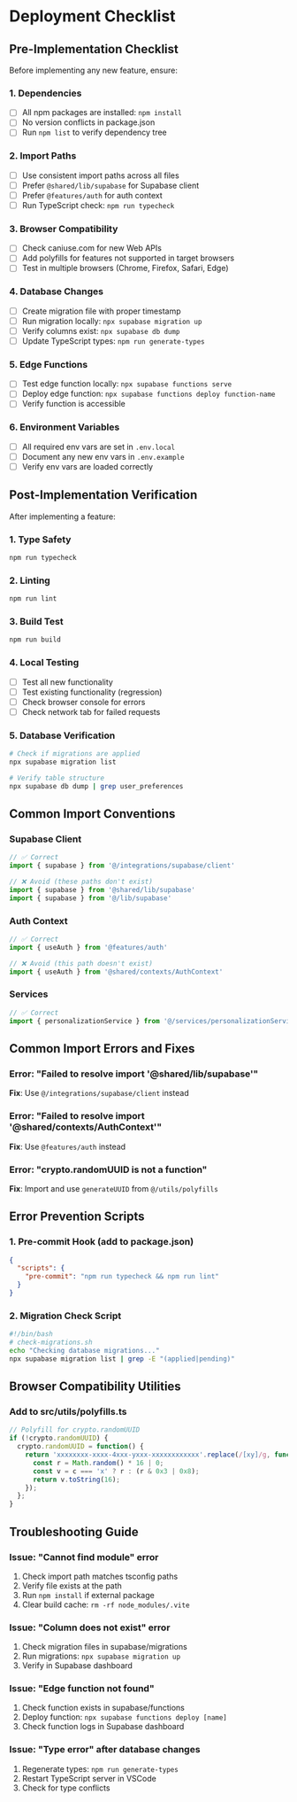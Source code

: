 # Deployment Checklist

## Pre-Implementation Checklist

Before implementing any new feature, ensure:

### 1. Dependencies
- [ ] All npm packages are installed: `npm install`
- [ ] No version conflicts in package.json
- [ ] Run `npm list` to verify dependency tree

### 2. Import Paths
- [ ] Use consistent import paths across all files
- [ ] Prefer `@shared/lib/supabase` for Supabase client
- [ ] Prefer `@features/auth` for auth context
- [ ] Run TypeScript check: `npm run typecheck`

### 3. Browser Compatibility
- [ ] Check caniuse.com for new Web APIs
- [ ] Add polyfills for features not supported in target browsers
- [ ] Test in multiple browsers (Chrome, Firefox, Safari, Edge)

### 4. Database Changes
- [ ] Create migration file with proper timestamp
- [ ] Run migration locally: `npx supabase migration up`
- [ ] Verify columns exist: `npx supabase db dump`
- [ ] Update TypeScript types: `npm run generate-types`

### 5. Edge Functions
- [ ] Test edge function locally: `npx supabase functions serve`
- [ ] Deploy edge function: `npx supabase functions deploy function-name`
- [ ] Verify function is accessible

### 6. Environment Variables
- [ ] All required env vars are set in `.env.local`
- [ ] Document any new env vars in `.env.example`
- [ ] Verify env vars are loaded correctly

## Post-Implementation Verification

After implementing a feature:

### 1. Type Safety
```bash
npm run typecheck
```

### 2. Linting
```bash
npm run lint
```

### 3. Build Test
```bash
npm run build
```

### 4. Local Testing
- [ ] Test all new functionality
- [ ] Test existing functionality (regression)
- [ ] Check browser console for errors
- [ ] Check network tab for failed requests

### 5. Database Verification
```bash
# Check if migrations are applied
npx supabase migration list

# Verify table structure
npx supabase db dump | grep user_preferences
```

## Common Import Conventions

### Supabase Client
```typescript
// ✅ Correct
import { supabase } from '@/integrations/supabase/client'

// ❌ Avoid (these paths don't exist)
import { supabase } from '@shared/lib/supabase'
import { supabase } from '@/lib/supabase'
```

### Auth Context
```typescript
// ✅ Correct
import { useAuth } from '@features/auth'

// ❌ Avoid (this path doesn't exist)
import { useAuth } from '@shared/contexts/AuthContext'
```

### Services
```typescript
// ✅ Correct
import { personalizationService } from '@/services/personalizationService'
```

## Common Import Errors and Fixes

### Error: "Failed to resolve import '@shared/lib/supabase'"
**Fix**: Use `@/integrations/supabase/client` instead

### Error: "Failed to resolve import '@shared/contexts/AuthContext'"
**Fix**: Use `@features/auth` instead

### Error: "crypto.randomUUID is not a function"
**Fix**: Import and use `generateUUID` from `@/utils/polyfills`

## Error Prevention Scripts

### 1. Pre-commit Hook (add to package.json)
```json
{
  "scripts": {
    "pre-commit": "npm run typecheck && npm run lint"
  }
}
```

### 2. Migration Check Script
```bash
#!/bin/bash
# check-migrations.sh
echo "Checking database migrations..."
npx supabase migration list | grep -E "(applied|pending)"
```

## Browser Compatibility Utilities

### Add to src/utils/polyfills.ts
```typescript
// Polyfill for crypto.randomUUID
if (!crypto.randomUUID) {
  crypto.randomUUID = function() {
    return 'xxxxxxxx-xxxx-4xxx-yxxx-xxxxxxxxxxxx'.replace(/[xy]/g, function(c) {
      const r = Math.random() * 16 | 0;
      const v = c === 'x' ? r : (r & 0x3 | 0x8);
      return v.toString(16);
    });
  };
}
```

## Troubleshooting Guide

### Issue: "Cannot find module" error
1. Check import path matches tsconfig paths
2. Verify file exists at the path
3. Run `npm install` if external package
4. Clear build cache: `rm -rf node_modules/.vite`

### Issue: "Column does not exist" error
1. Check migration files in supabase/migrations
2. Run migrations: `npx supabase migration up`
3. Verify in Supabase dashboard

### Issue: "Edge function not found"
1. Check function exists in supabase/functions
2. Deploy function: `npx supabase functions deploy [name]`
3. Check function logs in Supabase dashboard

### Issue: "Type error" after database changes
1. Regenerate types: `npm run generate-types`
2. Restart TypeScript server in VSCode
3. Check for type conflicts